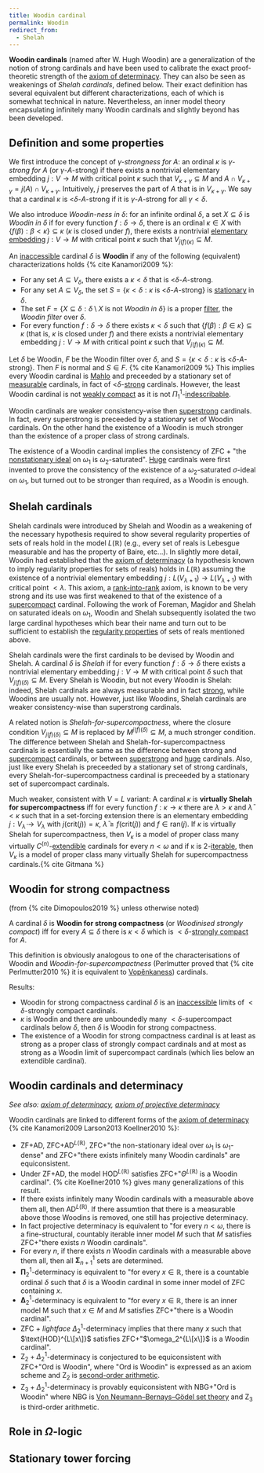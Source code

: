 ```yaml
---
title: Woodin cardinal
permalink: Woodin
redirect_from:
  - Shelah
---
```


**Woodin cardinals** (named after W. Hugh Woodin) are a generalization
of the notion of strong cardinals and have been used to calibrate the
exact proof-theoretic strength of the [axiom of
determinacy](Axiom_of_determinacy "Axiom of determinacy").
They can also be seen as weakenings of *Shelah cardinals*, defined
below. Their exact definition has several equivalent but different
characterizations, each of which is somewhat technical in nature.
Nevertheless, an inner model theory encapsulating infinitely many Woodin
cardinals and slightly beyond has been developed.

## Definition and some properties

We first introduce the concept of *$\gamma$-strongness for $A$*: an
ordinal $\kappa$ is *$\gamma$-strong for $A$* (or
$\gamma$-$A$-strong) if there exists a nontrivial elementary embedding
$j:V\to M$ with critical point $\kappa$ such that
$V_{\kappa+\gamma}\subseteq M$ and $A\cap V_{\kappa+\gamma} =
j(A)\cap V_{\kappa+\gamma}$. Intuitively, $j$ preserves the part of
$A$ that is in $V_{\kappa+\gamma}$. We say that a cardinal $\kappa$
is <$\delta$-$A$-strong if it is $\gamma$-$A$-strong for all
$\gamma<\delta$.

We also introduce *Woodin-ness in $\delta$*: for an infinite ordinal
$\delta$, a set $X\subseteq\delta$ is *Woodin in $\delta$* if for
every function $f:\delta\to\delta$, there is an ordinal $\kappa\in
X$ with $\{f(\beta):\beta<\kappa\}\subseteq\kappa$ ($\kappa$
is closed under $f$), there exists a nontrivial [elementary
embedding](Elementary_embedding "Elementary embedding")
$j:V\to M$ with critical point $\kappa$ such that
$V_{j(f)(\kappa)}\subseteq M$.

An
[inaccessible](Inaccessible "Inaccessible")
cardinal $\delta$ is **Woodin** if any of the following (equivalent)
characterizations holds {% cite Kanamori2009 %}:

-   For any set $A\subseteq V_\delta$, there exists a
    $\kappa<\delta$ that is <$\delta$-$A$-strong.
-   For any set $A\subseteq V_\delta$, the set
    $S=\{\kappa<\delta:\kappa$ is <$\delta$-$A$-strong$\}$
    is
    <a href="Stationary" class="mw-redirect" title="Stationary">stationary</a>
    in $\delta$.
-   The set $F=\{X\subseteq \delta:\delta\setminus X$ is not
    *Woodin in $\delta$*$\}$ is a proper
    [filter](Filter "Filter"),
    the *Woodin filter* over $\delta$.
-   For every function $f:\delta\to\delta$ there exists
    $\kappa<\delta$ such that
    $\{f(\beta):\beta\in\kappa\}\subseteq\kappa$ (that is,
    $\kappa$ is closed under $f$) and there exists a nontrivial
    elementary embedding $j:V\to M$ with critical point $\kappa$ such
    that $V_{j(f)(\kappa)}\subseteq M$.

Let $\delta$ be Woodin, $F$ be the Woodin filter over $\delta$, and
$S=\{\kappa<\delta:\kappa$ is <$\delta$-$A$-strong$\}$. Then
$F$ is normal and $S\in F$.
{% cite Kanamori2009 %} This implies every Woodin
cardinal is
[Mahlo](Mahlo "Mahlo") and
preceeded by a stationary set of
[measurable](Measurable "Measurable")
cardinals, in fact of
<$\delta$-[strong](Strong "Strong")
cardinals. However, the least Woodin cardinal is not [weakly
compact](Weakly_compact "Weakly compact")
as it is not
$\Pi^1_1$-[indescribable](Indescribable "Indescribable").

Woodin cardinals are weaker consistency-wise then
[superstrong](Superstrong "Superstrong")
cardinals. In fact, every superstrong is preceeded by a stationary set
of Woodin cardinals. On the other hand the existence of a Woodin is much
stronger than the existence of a proper class of strong cardinals.

The existence of a Woodin cardinal implies the consistency of
$\text{ZFC}$ + "the [nonstationary
ideal](Filter "Filter") on
$\omega_1$ is $\omega_2$-saturated".
[Huge](Huge "Huge")
cardinals were first invented to prove the consistency of the existence
of a $\omega_2$-saturated $\sigma$-ideal on $\omega_1$, but turned
out to be stronger than required, as a Woodin is enough.

## Shelah cardinals

Shelah cardinals were introduced by Shelah and Woodin as a weakening of
the necessary hypothesis required to show several regularity properties
of sets of reals hold in the model $L(\mathbb{R})$ (e.g., every set of
reals is Lebesgue measurable and has the property of Baire, etc...). In
slightly more detail, Woodin had established that the [axiom of
determinacy](Axiom_of_determinacy "Axiom of determinacy")
(a hypothesis known to imply regularity properties for sets of reals)
holds in $L(\mathbb{R})$ assuming the existence of a nontrivial
elementary embedding $j:L(V_{\lambda+1})\to L(V_{\lambda+1})$ with
critical point $<\lambda$. This axiom, a
<a href="Rank-into-rank" class="mw-redirect" title="Rank-into-rank">rank-into-rank</a>
axiom, is known to be very strong and its use was first weakened to that
of the existence of a
[supercompact](Supercompact "Supercompact")
cardinal. Following the work of Foreman, Magidor and Shelah on saturated
ideals on $\omega_1$, Woodin and Shelah subsequently isolated the two
large cardinal hypotheses which bear their name and turn out to be
sufficient to establish the [regularity
properties](Projective#Regularity_properties "Projective")
of sets of reals mentioned above.

Shelah cardinals were the first cardinals to be devised by Woodin and
Shelah. A cardinal $\delta$ is *Shelah* if for every function
$f:\delta\to\delta$ there exists a nontrivial elementary embedding
$j:V\to M$ with critical point $\delta$ such that
$V_{j(f)(\delta)}\subseteq M$. Every Shelah is Woodin, but not every
Woodin is Shelah: indeed, Shelah cardinals are always measurable and in
fact
[strong](Strong "Strong"),
while Woodins are usually not. However, just like Woodins, Shelah
cardinals are weaker consistency-wise than superstrong cardinals.

A related notion is *Shelah-for-supercompactness*, where the closure
condition $V_{j(f)(\delta)}\subseteq M$ is replaced by
$M^{j(f)(\delta)}\subseteq M$, a much stronger condition. The
difference between Shelah and Shelah-for-supercompactness cardinals is
essentially the same as the difference between strong and
[supercompact](Supercompact "Supercompact")
cardinals, or between
[superstrong](Superstrong "Superstrong")
and [huge](Huge "Huge")
cardinals. Also, just like every Shelah is preceeded by a stationary set
of strong cardinals, every Shelah-for-supercompactness cardinal is
preceeded by a stationary set of supercompact cardinals.

Much weaker, consistent with $V=L$ variant: A cardinal $κ$ is
**virtually Shelah for supercompactness** iff for every function $f : κ
→ κ$ there are $λ > κ$ and $\bar{λ}< κ$ such that in a
set-forcing extension there is an elementary embedding $j :
V_{\bar{λ}}→ V_{λ}$ with $j(\mathrm{crit}(j)) = κ$, $\bar{λ} ≥
f(\mathrm{crit}(j))$ and $f ∈ \mathrm{ran}(j)$. If $κ$ is virtually
Shelah for supercompactness, then $V_κ$ is a model of proper class many
virtually
$C^{(n)}$-[extendible](Extendible "Extendible")
cardinals for every $n < ω$ and if κ is
2-<a href="Iterable" class="mw-redirect" title="Iterable">iterable</a>,
then $V_κ$ is a model of proper class many virtually Shelah for
supercompactness
cardinals.{% cite Gitmana %}

## Woodin for strong compactness

(from {% cite Dimopoulos2019 %} unless
otherwise noted)

A cardinal $δ$ is **Woodin for strong compactness** (or *Woodinised
strongly compact*) iff for every $A ⊆ δ$ there is $κ < δ$ which is
$<δ$-[strongly
compact](Strongly_compact "Strongly compact")
for $A$.

This definition is obviously analogous to one of the characterisations
of Woodin and *Woodin-for-supercompactness* (Perlmutter proved that
{% cite Perlmutter2010 %}
it is equivalent to
[Vopěnkaness](Vopenka "Vopenka"))
cardinals.

Results:

-   Woodin for strong compactness cardinal $δ$ is an
    [inaccessible](Inaccessible "Inaccessible")
    limits of $<δ$-strongly compact cardinals.
-   $κ$ is Woodin and there are unboundedly many $<δ$-supercompact
    cardinals below $δ$, then $δ$ is Woodin for strong compactness.
-   The existence of a Woodin for strong compactness cardinal is at
    least as strong as a proper class of strongly compact cardinals and
    at most as strong as a Woodin limit of supercompact cardinals (which
    lies below an extendible cardinal).

## Woodin cardinals and determinacy

*See also: [axiom of
determinacy](Axiom_of_determinacy "Axiom of determinacy"),
[axiom of projective
determinacy](Projective#Projective_determinacy "Projective")*

Woodin cardinals are linked to different forms of the [axiom of
determinacy](Axiom_of_determinacy "Axiom of determinacy")
{% cite Kanamori2009 Larson2013 Koellner2010 %}:

-   $\text{ZF+AD}$, $\text{ZFC+AD}^{L(\mathbb{R})}$, ZFC+"the
    non-stationary ideal over $\omega_1$ is $\omega_1$-dense" and
    $\text{ZFC}$+"there exists infinitely many Woodin cardinals" are
    equiconsistent.
-   Under $\text{ZF+AD}$, the model $\text{HOD}^{L(\mathbb{R})}$
    satisfies $\text{ZFC}$+"$\Theta^{L(\mathbb{R})}$ is a Woodin
    cardinal". {% cite Koellner2010 %} gives many
    generalizations of this result.
-   If there exists infinitely many Woodin cardinals with a measurable
    above them all, then $\text{AD}^{L(\mathbb{R})}$. If there
    assumtion that there is a measurable above those Woodins is removed,
    one still has projective determinacy.
-   In fact projective determinacy is equivalent to "for every
    $n<\omega$, there is a fine-structural, countably iterable inner
    model $M$ such that $M$ satisfies $\text{ZFC}$+"there exists $n$
    Woodin cardinals".
-   For every $n$, if there exists $n$ Woodin cardinals with a
    measurable above them all, then all $\mathbf{\Sigma}^1_{n+1}$
    sets are determined.
-   $\mathbf{\Pi}^1_2$-determinacy is equivalent to "for every
    $x\in\mathbb{R}$, there is a countable ordinal $\delta$ such that
    $\delta$ is a Woodin cardinal in some inner model of $\text{ZFC}$
    containing $x$.
-   $\mathbf{\Delta}^1_2$-determinacy is equivalent to "for every
    $x\in\mathbb{R}$, there is an inner model M such that $x\in M$
    and $M$ satisfies ZFC+"there is a Woodin cardinal".
-   $\text{ZFC}$ + *lightface* $\Delta^1_2$-determinacy implies that
    there many $x$ such that $\text{HOD}^{L\[x\]}$ satisfies
    $\text{ZFC}$+"$\omega_2^{L\[x\]}$ is a Woodin cardinal".
-   $\text{Z}_2+\Delta^1_2$-determinacy is conjectured to be
    equiconsistent with $\text{ZFC}$+"$\text{Ord}$ is Woodin", where
    "$\text{Ord}$ is Woodin" is expressed as an axiom scheme and
    $\text{Z}_2$ is
    <a href="http://en.wikipedia.org/wiki/second-order_arithmetic" class="extiw" title="wikipedia:second-order arithmetic">second-order arithmetic</a>.
-   $\text{Z}_3+\Delta^1_2$-determinacy is provably equiconsistent
    with $\text{NBG}$+"$\text{Ord}$ is Woodin" where $\text{NBG}$ is
    <a href="http://en.wikipedia.org/wiki/Von_Neumann%E2%80%93Bernays%E2%80%93G%C3%B6del_set_theory" class="extiw" title="wikipedia:Von Neumann–Bernays–Gödel set theory">Von Neumann–Bernays–Gödel set theory</a>
    and $\text{Z}_3$ is third-order arithmetic.

## Role in $\Omega$-logic

## Stationary tower forcing
